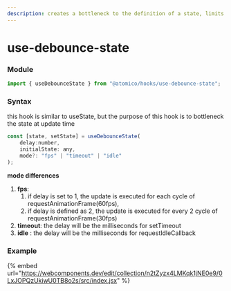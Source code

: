 ```yaml
---
description: creates a bottleneck to the definition of a state, limits concurrency.
---
```


# use-debounce-state

### Module

```javascript
import { useDebounceState } from "@atomico/hooks/use-debounce-state";
```

### Syntax

this hook is similar to useState, but the purpose of this hook is to bottleneck the state at update time

```javascript
const [state, setState] = useDebounceState(
    delay:number, 
    initialState: any,
    mode?: "fps" | "timeout" | "idle"
);
```

**mode differences**

1. **fps**:&#x20;
   1. if delay is set to 1, the update is executed for each cycle of requestAnimationFrame(60fps),  &#x20;
   2. if delay is defined as 2, the update is executed for every 2 cycle of requestAnimationFrame(30fps)
2. **timeout**: the delay will be the milliseconds for setTimeout
3. **idle** : the delay will be the milliseconds for requestIdleCallback



### Example

{% embed url="https://webcomponents.dev/edit/collection/n2tZyzx4LMKqk1jNE0e9/0LxJOPQzUkiwU0TB8o2s/src/index.jsx" %}
